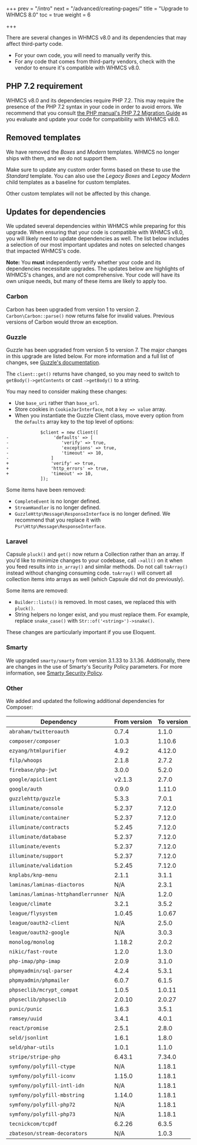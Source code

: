 +++
prev = "/intro"
next = "/advanced/creating-pages/"
title = "Upgrade to WHMCS 8.0"
toc = true
weight = 6

+++

There are several changes in WHMCS v8.0 and its dependencies that may affect third-party code.

* For your own code, you will need to manually verify this.
* For any code that comes from third-party vendors, check with the vendor to ensure it's compatible with WHMCS v8.0.

## PHP 7.2 requirement

WHMCS v8.0 and its dependencies require PHP 7.2. This may require the presence of the PHP 7.2 syntax in your code in order to avoid errors. We recommend that you consult [the PHP manual's PHP 7.2 Migration Guide](https://www.php.net/manual/en/migration72.php) as you evaluate and update your code for compatibility with WHMCS v8.0.

## Removed templates

We have removed the *Boxes* and *Modern* templates. WHMCS no longer ships with them, and we do not support them.

Make sure to update any custom order forms based on these to use the *Standard* template. You can also use the *Legacy Boxes* and *Legacy Modern* child templates as a baseline for custom templates.

Other custom templates will not be affected by this change.

## Updates for dependencies

We updated several dependencies within WHMCS while preparing for this upgrade. When ensuring that your code is compatible with WHMCS v8.0, you will likely need to update dependencies as well. The list below includes a selection of our most important updates and notes on selected changes that impacted WHMCS's code.

**Note:** You **must** independently verify whether your code and its dependencies necessitate upgrades. The updates below are highlights of WHMCS's changes, and are not comprehensive. Your code will have its own unique needs, but many of these items are likely to apply too.

### Carbon

Carbon has been upgraded from version 1 to version 2. `Carbon\Carbon::parse()` now returns false for invalid values. Previous versions of Carbon would throw an exception.

### Guzzle

Guzzle has been upgraded from version 5 to version 7. The major changes in this upgrade are listed below. For more information and a full list of changes, see [Guzzle's documentation](https://github.com/guzzle/guzzle/blob/master/UPGRADING.md).

The `client::get()` returns have changed, so you may need to switch to `getBody()->getContents` or cast `->getBody()` to a string.

You may need to consider making these changes:

* Use `base_uri` rather than `base_url`.
* Store cookies in `CookieJarInterface`, not a `key => value` array.
* When you instantiate the Guzzle Client class, move every option from the `defaults` array key to the top level of options:

```
             $client = new Client([
-                 'defaults' => [
-                    'verify' => true,
-                    'exceptions' => true,
-                    'timeout' => 10,
-                ]
+                'verify' => true,
+                'http_errors' => true,
+                'timeout' => 10,
             ]);
```

Some items have been removed:

* `CompleteEvent` is no longer defined.
* `StreamHandler` is no longer defined.
* `GuzzleHttp\Message\ResponseInterface` is no longer defined. We recommend that you replace it with `Psr\Http\Message\ResponseInterface`.

### Laravel

Capsule `pluck()` and `get()` now return a Collection rather than an array. If you'd like to minimize changes to your codebase, call `->all()` on it when you feed results into `in_array()` and similar methods. Do not call `toArray()` instead without changing consuming code. `toArray()` will convert all collection items into arrays as well (which Capsule did not do previously).

Some items are removed:

* `Builder::lists()` is removed. In most cases, we replaced this with `pluck()`.
* String helpers no longer exist, and you must replace them. For example, replace `snake_case()` with `Str::of('<string>')->snake()`.

These changes are particularly important if you use Eloquent.

### Smarty

We upgraded `smarty/smarty` from version 3.1.33 to 3.1.36. Additionally, there are changes in the use of Smarty's Security Policy parameters. For more information, see [Smarty Security Policy](https://docs.whmcs.com/Smarty_Security_Policy).

### Other

We added and updated the following additional dependencies for Composer:

| Dependency                    	| From version 	| To version 	|
|-------------------------------	|--------------	|------------	|
| `abraham/twitteroauth`         	| 0.7.4        	| 1.1.0     	|
| `composer/composer`           	| 1.0.3       	| 1.10.6     	|
| `ezyang/htmlpurifier`         	| 4.9.2        	| 4.12.0     	|
| `filp/whoops`                  	| 2.1.8        	| 2.7.2     	|
| `firebase/php-jwt`            	| 3.0.0        	| 5.2.0     	|
| `google/apiclient`            	| v2.1.3        | 2.7.0     	|
| `google/auth`                 	| 0.9.0       	| 1.11.0     	|
| `guzzlehttp/guzzle`            	| 5.3.3       	| 7.0.1     	|
| `illuminate/console`          	| 5.2.37       	| 7.12.0     	|
| `illuminate/container`         	| 5.2.37       	| 7.12.0     	|
| `illuminate/contracts`         	| 5.2.45       	| 7.12.0     	|
| `illuminate/database`         	| 5.2.37       	| 7.12.0     	|
| `illuminate/events`           	| 5.2.37       	| 7.12.0     	|
| `illuminate/support`          	| 5.2.37      	| 7.12.0     	|
| `illuminate/validation`        	| 5.2.45       	| 7.12.0     	|
| `knplabs/knp-menu`            	| 2.1.1        	| 3.1.1     	|
| `laminas/laminas-diactoros`    	| N/A         	| 2.3.1     	|
| `laminas/laminas-httphandlerrunner` 	| N/A    	| 1.2.0     	|
| `league/climate`              	| 3.2.1        	| 3.5.2     	|
| `league/flysystem`            	| 1.0.45       	| 1.0.67     	|
| `league/oauth2-client`        	| N/A         	| 2.5.0     	|
| `league/oauth2-google`        	| N/A         	| 3.0.3     	|
| `monolog/monolog`             	| 1.18.2       	| 2.0.2     	|
| `nikic/fast-route`            	| 1.2.0        	| 1.3.0     	|
| `php-imap/php-imap`           	| 2.0.9        	| 3.1.0     	|
| `phpmyadmin/sql-parser`        	| 4.2.4        	| 5.3.1     	|
| `phpmyadmin/phpmailer`         	| 6.0.7        	| 6.1.5     	|
| `phpseclib/mcrypt_compat`      	| 1.0.5        	| 1.0.11     	|
| `phpseclib/phpseclib`         	| 2.0.10       	| 2.0.27     	|
| `punic/punic`                  	| 1.6.3        	| 3.5.1     	|
| `ramsey/uuid`                 	| 3.4.1        	| 4.0.1     	|
| `react/promise`               	| 2.5.1        	| 2.8.0     	|
| `seld/jsonlint`               	| 1.6.1        	| 1.8.0     	|
| `seld/phar-utils`             	| 1.0.1        	| 1.1.0     	|
| `stripe/stripe-php`           	| 6.43.1       	| 7.34.0     	|
| `symfony/polyfill-ctype`       	| N/A         	| 1.18.1     	|
| `symfony/polyfill-iconv`       	| 1.15.0       	| 1.18.1     	|		
| `symfony/polyfill-intl-idn`    	| N/A         	| 1.18.1     	|		
| `symfony/polyfill-mbstring`    	| 1.14.0       	| 1.18.1     	|		
| `symfony/polyfill-php72`       	| N/A         	| 1.18.1     	|		
| `symfony/polyfill-php73`       	| N/A         	| 1.18.1    	|
| `tecnickcom/tcpdf`            	| 6.2.26      	| 6.3.5     	|		
| `zbateson/stream-decorators`  	| N/A         	| 1.0.3      	|	
